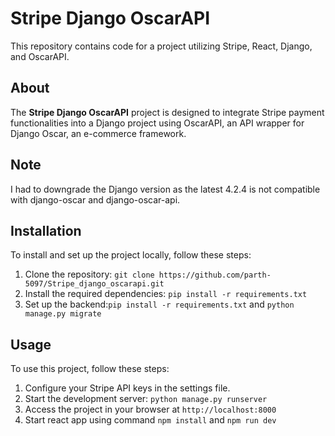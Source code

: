 # Stripe Django OscarAPI

This repository contains code for a project utilizing Stripe, React, Django, and OscarAPI.

## About

The **Stripe Django OscarAPI** project is designed to integrate Stripe payment functionalities into a Django project using OscarAPI, an API wrapper for Django Oscar, an e-commerce framework.

## Note
I had to downgrade the Django version as the latest 4.2.4 is not compatible with django-oscar and django-oscar-api. 

## Installation

To install and set up the project locally, follow these steps:

1.  Clone the repository: `git clone https://github.com/parth-5097/Stripe_django_oscarapi.git`
2.  Install the required dependencies: `pip install -r requirements.txt`
3.  Set up the backend:`pip install -r requirements.txt` and `python manage.py migrate`

## Usage

To use this project, follow these steps:

1.  Configure your Stripe API keys in the settings file.
2.  Start the development server: `python manage.py runserver`
3.  Access the project in your browser at `http://localhost:8000`
4.  Start react app using command `npm install` and `npm run dev`
